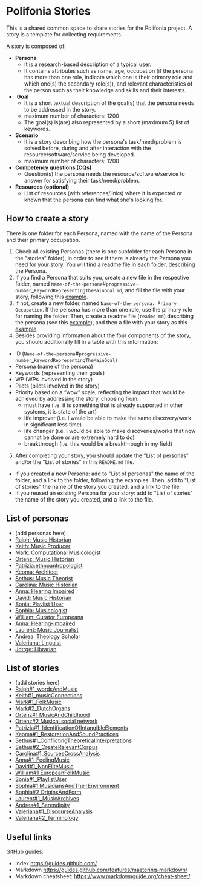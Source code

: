 # Polifonia Stories

This is a shared common space to share stories for the Polifonia project. A story is a template for collecting requirements.

A story is composed of:
- **Persona**
    - It is a research-based description of a typical user.
    - It contains attributes such as name, age, occupation (if the persona has more than one role, indicate which one is their primary role and which one(s) the secondary role(s)), and relevant characteristics of the person such as their knowledge and skills and their interests.
-  **Goal**
    - It is a short textual description of the goal(s) that the persona needs to be addressed in the story.
    - maximum number of characters: 1200
    - The goal(s) is(are) also represented by a short (maximum 5) list of keywords.
- **Scenario**
    - It is a story describing how the persona's task/need/problem is solved before, during and after interaction with the resource/software/service being developed.
    - maximum number of characters: 1200
- **Competency questions (CQs)**
    - Question(s) the persona needs the resource/software/service to answer for satisfying their task/need/problem.
-  **Resources (optional)**
    - List of resources (with references/links) where it is expected or known that the persona can find what she's looking for.

## How to create a story

There is one folder for each Persona, named with the name of the Persona and their primary occupation.

1. Check all existing Personas (there is one subfolder for each Persona in the "stories" folder), in order to see if there is already the Persona you need for your story. You will find a readme file in each folder, describing the Persona.
2. If you find a Persona that suits you, create a new file in the respective folder, named ``Name-of-the-persona``#``progressive-number``_``KeywordRepresentingTheMainGoal``.``md``, and fill the file with your story, following this [example](https://github.com/polifonia-project/stories/blob/main/Sethus:%20Music%20Theorist/Sethus%20-%20Conflicting%20theoretical%20interpretations.md).
3. If not, create a new folder, named ``Name-of-the-persona: Primary Occupation``. If the persona has more than one role, use the primary role for naming the folder. Then, create a readme file (``readme.md``) describing the persona (see this [example]( https://github.com/polifonia-project/stories/blob/main/Sethus:%20Music%20Theorist/readme.md)), and then a file with your story as this [example](https://github.com/polifonia-project/stories/blob/main/Sethus:%20Music%20Theorist/Sethus%20-%20Conflicting%20theoretical%20interpretations.md).
4. Besides providing information about the four components of the story, you should additionally fill in a table with this information:
- ID (``Name-of-the-persona``#``progressive-number``_``KeywordRepresentingTheMainGoal``)
- Persona (name of the persona)
- Keywords (representing their goals)
- WP (WPs involved in the story)
- Pilots (pilots involved in the story)
- Priority based on a “wow” scale, reflecting the impact that would be achieved by addressing the story, choosing from:
    - must have (i.e. it is something that is already supported in other systems, it is state of the art)
    - life improver (i.e. I would be able to make the same discovery/work in significant less time)
    - life changer (i.e. I would be able to make discoveries/works that now cannot be done or are extremely hard to do)
    - breakthrough (i.e. this would be a breakthrough in my field)
5. After completing your story, you should update the "List of personas" and/or the "List of stories" in this ``README.md`` file.
- If you created a new Persona: add to "List of personas" the name of the folder, and a link to the folder, following the examples. Then, add to "List of stories" the name of the story you created, and a link to the file.
- If you reused an existing Persona for your story: add to "List of stories" the name of the story you created, and a link to the file.

## List of personas

- (add personas here)
- [Ralph: Music Historian](https://github.com/polifonia-project/stories/tree/main/Ralph:%20Music%20Historian)
- [Keith: Music Producer](https://github.com/polifonia-project/stories/tree/main/Keith:%20Music%20Producer)
- [Mark: Computational Musicologist](https://github.com/polifonia-project/stories/tree/main/Mark:%20Computational%20Musicologist)
- [Ortenz: Music Historian](https://github.com/polifonia-project/stories/tree/main/Ortenz:%20Music%20Historian)
- [Patrizia:ethnoantropologist](https://github.com/polifonia-project/stories/tree/main/Patrizia:ethnoantrhropologist)
- [Keoma: Architect](https://github.com/polifonia-project/stories/tree/main/Keoma:%20Architect)
- [Sethus: Music Theorist](https://github.com/polifonia-project/stories/tree/main/Sethus:%20Music%20Theorist)
- [Carolina: Music Historian](https://github.com/polifonia-project/stories/blob/main/Carolina:%20Music%20Historian)
- [Anna: Hearing Impaired](https://github.com/polifonia-project/stories/tree/main/anna:hearing-impaired)
- [David: Music Historian](https://github.com/polifonia-project/stories/tree/main/David:%20Music%20Historian)
- [Sonia: Playlist User](https://github.com/polifonia-project/stories/tree/main/Sonia:%20Playlist%20User)
- [Sophia: Musicologist](https://github.com/polifonia-project/stories/tree/main/Sophia:%20Musicologist)
- [William: Curator Europeana](https://github.com/polifonia-project/stories/tree/main/William:%20Curator%20Europeana)
- [Anna: Hearing-impaired](https://github.com/polifonia-project/stories/tree/main/anna:hearing-impaired)
- [Laurent: Music Journalist](https://github.com/polifonia-project/stories/tree/main/Laurent:%20Music%20Journalist)
- [Andrea: Theology Scholar](https://github.com/polifonia-project/stories/tree/main/Andrea:%20%20Theology%20Scholar)
- [Valeriana: Linguist](https://github.com/polifonia-project/stories/tree//main/Valeriana%20:%20Linguist)
- [Jotrge: Librarian](https://github.com/polifonia-project/stories/tree//main/Jorge%20:%20Librarian)

## List of stories

- (add stories here)
- [Ralph#1_wordsAndMusic](https://github.com/polifonia-project/stories/edit/main/Ralph:%20Music%20Historian/Ralph%231_wordsAnd%20Music)
- [Keith#1_musicConnections](https://github.com/polifonia-project/stories/blob/main/Keith:%20Music%20Producer/Keith%231musicConnections.md)
- [Mark#1_FolkMusic](https://github.com/polifonia-project/stories/blob/main/Mark:%20Computational%20Musicologist/Mark%23_1folkMusic.md)
- [Mark#2_DutchOrgans](https://github.com/polifonia-project/stories/blob/main/Mark:%20Computational%20Musicologist/Mark%232_dutchOrgans.md)
- [Ortenz#1 MusicAndChildhood](https://github.com/polifonia-project/stories/blob/main/Ortenz:%20Music%20Historian/Ortenz%23MusicAndChildhood.md)
- [Ortenz#2 Musical social network](https://github.com/polifonia-project/stories/blob/main/Ortenz:%20Music%20Historian/Ortenz%20-%20Musical%20social%20network.md)
- [Patrizia#1_IdentificationOfIntangibleElements](https://github.com/polifonia-project/stories/blob/main/Patrizia:ethnoantrhropologist/Patrizia%231_IdentificationOfIntangibleElements.md)
- [Keoma#1_RestorationAndSoundPractices](https://github.com/polifonia-project/stories/blob/main/Keoma:%20Architect/Keoma%231_RestorationAndSoundPractices.md)
- [Sethus#1_ConflictingTheoreticalInterpretations](https://github.com/polifonia-project/stories/blob/main/Sethus:%20Music%20Theorist/Sethus%20-%20Conflicting%20theoretical%20interpretations.md)
- [Sethus#2_CreateRelevantCorpus](https://github.com/polifonia-project/stories/blob/main/Sethus:%20Music%20Theorist/Sethus%20-%20Create%20relevant%20corpus.md)
- [Carolina#1_SourcesCrossAnalysis](https://github.com/polifonia-project/stories/blob/main/Carolina:%20Music%20Historian/Carolina%231_SourcesCrossAnalysis.md)
- [Anna#1_FeelingMusic](https://github.com/polifonia-project/stories/blob/main/anna:hearing-impaired/Anna%231_hearingMusic.md)
- [David#1_NonEliteMusic](https://github.com/polifonia-project/stories/blob/main/David:Music-Historian/David%231_musichistorian.md)
- [William#1 EuropeanFolkMusic](https://github.com/polifonia-project/stories/blob/main/William:%20Curator%20Europeana/William%231%20EuropeanFolkMusic.md)
- [Sonia#1_PlaylistUser](https://github.com/polifonia-project/stories/blob/main/Sonia:%20Playlist%20User/Sonia%231_PlaylistUser.md)
- [Sophia#1 MusiciansAndTheirEnvironment](https://github.com/polifonia-project/stories/blob/main/Sophia:%20Musicologist/Sophia%23MusiciansAndTheirEnvironment.md)
- [Sophia#2 OriginsAndForm](https://github.com/polifonia-project/stories/blob/main/Sophia:%20Musicologist/Sophia%23OriginsAndForm.md)
- [Laurent#1_MusicArchives](https://github.com/polifonia-project/stories/blob/main/Laurent:%20Music%20Journalist/Laurent%231_MusicArchives.md)
- [Andrea#1_Serendipity](https://github.com/polifonia-project/stories/blob/main/Andrea:%20%20Theology%20Scholar/Andrea%231_Serendipity.md)
- [Valeriana#1_DiscourseAnalysis](https://github.com/polifonia-project/stories/blob/main/Valeriana%20:%20Linguist/Valeriana%231_DiscourseAnalysis.md)
- [Valeriana#2_Terminology](https://github.com/polifonia-project/stories/blob/main/Valeriana%20:%20Linguist/Valeriana%232_Terminology.md)


## Useful links

GitHub guides:
- Index https://guides.github.com/
- Markdown https://guides.github.com/features/mastering-markdown/
- Markdown cheatsheet: https://www.markdownguide.org/cheat-sheet/
